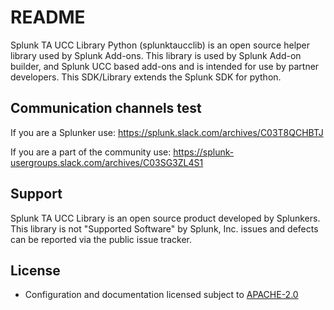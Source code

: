 # README

Splunk TA UCC Library Python (splunktaucclib) is an open source helper library used by Splunk Add-ons.
This library is used by Splunk Add-on builder, and Splunk UCC based add-ons and is intended for use by partner
developers. This SDK/Library extends the Splunk SDK for python.

## Communication channels test

If you are a Splunker use: https://splunk.slack.com/archives/C03T8QCHBTJ

If you are a part of the community use: https://splunk-usergroups.slack.com/archives/C03SG3ZL4S1

## Support

Splunk TA UCC Library is an open source product developed by Splunkers. This library is not "Supported Software" by Splunk, Inc. issues and defects can be reported via the public issue tracker.

## License

* Configuration and documentation licensed subject to [APACHE-2.0](LICENSE)
